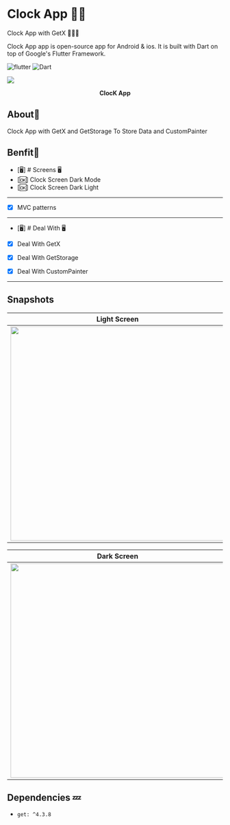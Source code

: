 #  Clock App ✍🏻
Clock App with GetX  👨🏻‍💻

Clock App app is open-source  app for Android & ios. It is built with Dart on top of Google's Flutter Framework.


![flutter](https://img.shields.io/badge/Flutter-Framework-green?logo=flutter)
![Dart](https://img.shields.io/badge/Dart-Language-blue?logo=dart)


<p><img src="snapshot/recg.gif" /></p>
<p align="center"><b>ClocK App </b></p>





## About🤠

Clock App with GetX and GetStorage To Store Data  and CustomPainter

## Benfit👻
- [🖥] # Screens 🖥
- [🆗] Clock Screen Dark Mode
- [🆗] Clock Screen Dark Light

--------------------------------
- [x] MVC patterns
-------------------------------
- [🖥] # Deal With 🖥
- [x] Deal With GetX
- [x] Deal With GetStorage
- [x] Deal With CustomPainter


------------------------------


## Snapshots


| Light Screen
|------
|<img src="snapshot/light.jpg" width="500">


| Dark Screen
|------
|<img src="snapshot/dark.jpg" width="500">

 
## Dependencies 💤
 -  `get: ^4.3.8`
